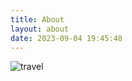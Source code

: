 ```yaml
---
title: About
layout: about
date: 2023-09-04 19:45:48
---
```




![travel](https://images.pexels.com/photos/14514985/pexels-photo-14514985.jpeg?auto=compress&cs=tinysrgb&w=1260&h=750&dpr=2)
